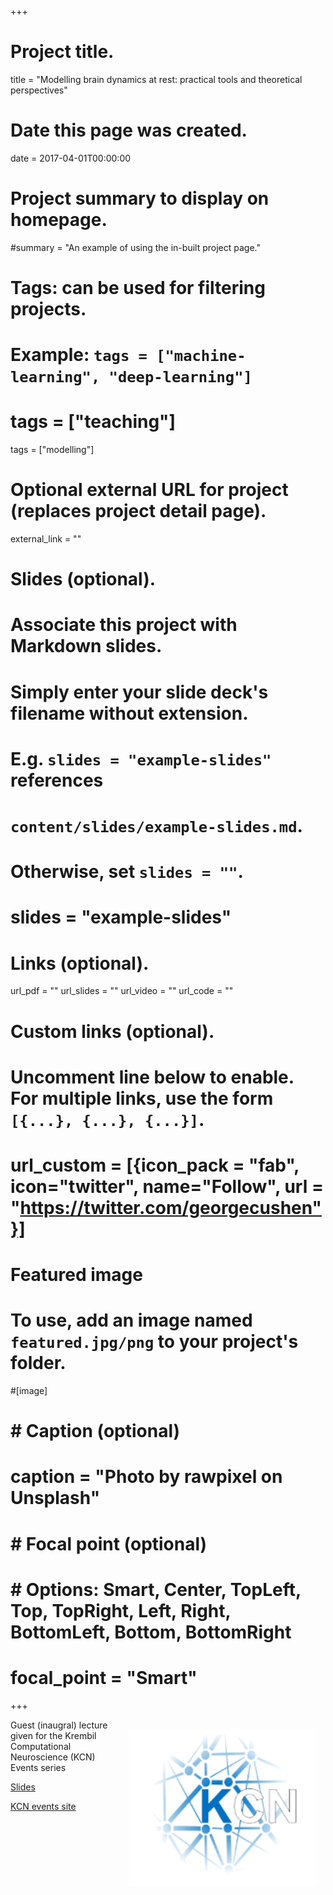 +++
# Project title.
title = "Modelling brain dynamics at rest: practical tools and theoretical perspectives"


# Date this page was created.
date = 2017-04-01T00:00:00

# Project summary to display on homepage.
#summary = "An example of using the in-built project page."

# Tags: can be used for filtering projects.
# Example: `tags = ["machine-learning", "deep-learning"]`
# tags = ["teaching"]
tags = ["modelling"]
# Optional external URL for project (replaces project detail page).
external_link = ""

# Slides (optional).
#   Associate this project with Markdown slides.
#   Simply enter your slide deck's filename without extension.
#   E.g. `slides = "example-slides"` references 
#   `content/slides/example-slides.md`.
#   Otherwise, set `slides = ""`.
# slides = "example-slides"

# Links (optional).
url_pdf = ""
url_slides = ""
url_video = ""
url_code = ""

# Custom links (optional).
#   Uncomment line below to enable. For multiple links, use the form `[{...}, {...}, {...}]`.
# url_custom = [{icon_pack = "fab", icon="twitter", name="Follow", url = "https://twitter.com/georgecushen"}]

# Featured image
# To use, add an image named `featured.jpg/png` to your project's folder. 
#[image]
#  # Caption (optional)
#  caption = "Photo by rawpixel on Unsplash"
  
#  # Focal point (optional)
#  # Options: Smart, Center, TopLeft, Top, TopRight, Left, Right, BottomLeft, Bottom, BottomRight
#  focal_point = "Smart"


+++


<img style="float: right; margin: 15px 15px 15px 15px;" src="/img/kcn.png"  width="300" />


Guest (inaugral) lecture given for the Krembil Computational Neuroscience (KCN) Events series

[Slides](https://drive.google.com/open?id=0BxmhnBwE8JdDQXBwUzdVVDUtTTQ)

[KCN events site](https://sites.google.com/site/krembilcompneuro/event-calendar)

<br>
<br>
<br>

